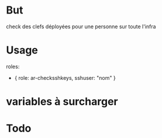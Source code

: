 # But 

check des clefs déployées pour une personne sur toute l'infra

# Usage

roles:
  - { role: ar-checksshkeys, sshuser: "nom" }

# variables à surcharger

# Todo
